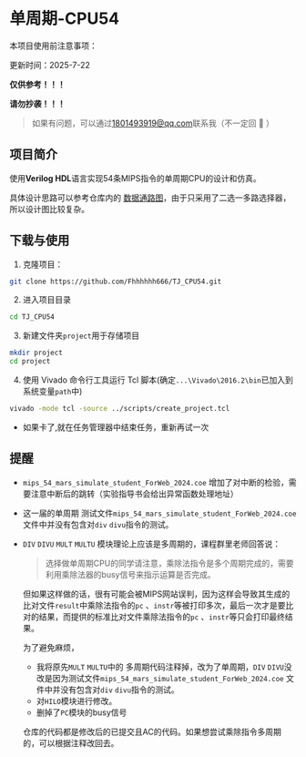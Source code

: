 # 单周期-CPU54
本项目使用前注意事项：

更新时间：2025-7-22

**仅供参考！！！**


**请勿抄袭！！！**

>如果有问题，可以通过<1801493919@qq.com>联系我（不一定回 :shushing_face: ）

## 项目简介
使用**Verilog HDL**语言实现54条MIPS指令的单周期CPU的设计和仿真。

具体设计思路可以参考仓库内的 [数据通路图](https://github.com/Fhhhhhh666/TJ_CPU54/blob/main/%E6%95%B0%E6%8D%AE%E9%80%9A%E8%B7%AF.png)，由于只采用了二选一多路选择器，所以设计图比较复杂。

## 下载与使用
1. 克隆项目：
```bash
git clone https://github.com/Fhhhhhh666/TJ_CPU54.git
```
2. 进入项目目录
```bash
cd TJ_CPU54
```
3. 新建文件夹`project`用于存储项目
```bash
mkdir project
cd project
```

4. 使用 Vivado 命令行工具运行 Tcl 脚本(确定`...\Vivado\2016.2\bin`已加入到系统变量`path`中)
```bash
vivado -mode tcl -source ../scripts/create_project.tcl
```
- 如果卡了,就在任务管理器中结束任务，重新再试一次


## 提醒
- `mips_54_mars_simulate_student_ForWeb_2024.coe` 增加了对中断的检验，需要注意中断后的跳转（实验指导书会给出异常函数处理地址）
- 这一届的单周期 测试文件`mips_54_mars_simulate_student_ForWeb_2024.coe` 文件中并没有包含对`div` `divu`指令的测试。
- `DIV` `DIVU` `MULT` `MULTU` 模块理论上应该是多周期的，课程群里老师回答说：
    >选择做单周期CPU的同学请注意，乘除法指令是多个周期完成的，需要利用乘除法器的busy信号来指示运算是否完成。

    但如果这样做的话，很有可能会被MIPS网站误判，因为这样会导致其生成的比对文件`result`中乘除法指令的`pc` 、`instr`等被打印多次，最后一次才是要比对的结果，而提供的标准比对文件乘除法指令的`pc` 、`instr`等只会打印最终结果。

    为了避免麻烦，
    - 我将原先`MULT` `MULTU`中的 多周期代码注释掉，改为了单周期，`DIV` `DIVU`没改是因为测试文件`mips_54_mars_simulate_student_ForWeb_2024.coe` 文件中并没有包含对`div` `divu`指令的测试。
    - 对`HILO`模块进行修改。
    - 删掉了`PC`模块的busy信号

    仓库的代码都是修改后的已提交且AC的代码。如果想尝试乘除指令多周期的，可以根据注释改回去。
